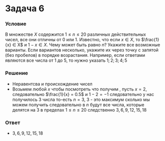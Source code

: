 # Задача 6

### Условие
В множестве $X$ содержится $1 \leq n \leq 20$ различных действительных чисел, все они отличны от $0$ или $1$. Известно, что если $x ∈ X$, то $\frac{1}{x} ∈ X$ и $1 − x ∈ X$. Чему может быть равно $n$? Укажите все возможные варианты.
Если вариантов несколько, укажите их через точку с запятой (без пробелов) в порядке
возрастания. Например, если ответами являются все числа от $1$ до $5$, то нужно указать $1;2;3;4;5$

### Решение
- Неравентсва и происхождение чисел
- Возьмем любой $x$ чтобы посмотреть что получим , пусть $x = 2$, следовательно $\frac{1}{x} = 0.5$ и $1 - 2 = -1$ следовательно у нас получилось $3$ числа то-есть $n = 3$, $3$ - это максимум сколько мы можем получить следовательно в $n$ будут все числа, которые делятся на $3$ в пределах $1 \leq n \leq 20$ следственно $3,6,9,12,15,18$

### Ответ
- $3,6,9,12,15,18$